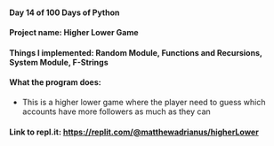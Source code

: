 #### Day 14 of 100 Days of Python
#### Project name: Higher Lower Game
#### Things I implemented: Random Module, Functions and Recursions, System Module, F-Strings

#### What the program does:
- This is a higher lower game where the player need to guess which accounts have more followers as much as they can

#### Link to repl.it: https://replit.com/@matthewadrianus/higherLower
